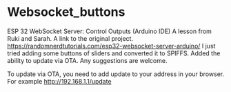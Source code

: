 # Websocket_buttons
ESP 32 WebSocket Server: Control Outputs (Arduino IDE) A lesson from Ruki and Sarah. A link to the original project. https://randomnerdtutorials.com/esp32-websocket-server-arduino/ I just tried adding some buttons of sliders and converted it to SPIFFS. Added the ability to update via OTA. Any suggestions are welcome.

To update via OTA, you need to add update to your address in your browser. For example http://192.168.1.1/update
